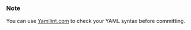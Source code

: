 <!-- usedin: [ _rails/deployment/sinatra-stacks.md] -->


### Note

You can use [Yamllint.com](http://yamllint.com/) to check your YAML syntax before committing.




